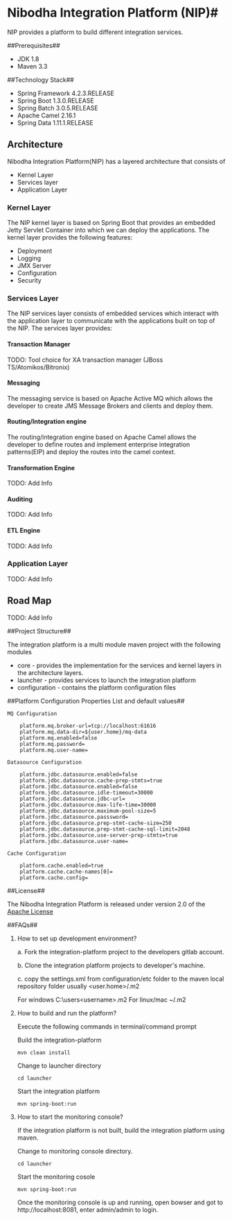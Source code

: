 # Nibodha Integration Platform (NIP)#
NIP provides a platform to build different integration services.


##Prerequisites##
* JDK 1.8
* Maven 3.3

##Technology Stack##


* Spring Framework 4.2.3.RELEASE
* Spring Boot 1.3.0.RELEASE
* Spring Batch 3.0.5.RELEASE
* Apache Camel 2.16.1
* Spring Data 1.11.1.RELEASE

## Architecture ##

 Nibodha Integration Platform(NIP) has a layered architecture that consists of
 
* Kernel Layer
* Services layer
* Application Layer 

### Kernel Layer ###

The NIP kernel layer is based on Spring Boot that provides an embedded Jetty Servlet Container into which we can deploy the applications. The kernel layer provides the following features:

* Deployment
* Logging
* JMX Server
* Configuration
* Security

### Services Layer ###

The NIP services layer consists of embedded services which interact with the application layer to communicate with the applications built on top of the NIP. The services layer provides:

#### Transaction Manager ####

TODO: Tool choice for XA transaction manager (JBoss TS/Atomikos/Bitronix)

#### Messaging ####

The messaging service is based on Apache Active MQ which allows the developer to create JMS Message Brokers and clients and deploy them.

#### Routing/Integration engine ####

The routing/integration engine based on Apache Camel allows the developer to define routes and implement enterprise integration patterns(EIP) and deploy the routes into the camel context.
            
#### Transformation Engine ####

TODO: Add Info

#### Auditing ####

TODO: Add Info

#### ETL Engine ####

TODO: Add Info

### Application Layer ###

TODO: Add Info

## Road Map ##

TODO: Add Info

##Project Structure##

The integration platform is a multi module maven project with the following modules

* core - provides the implementation for the services and kernel layers in the architecture layers.
* launcher - provides services to launch the integration platform
* configuration -  contains the platform configuration files

##Platform Configuration Properties List and default values##

    MQ Configuration

        platform.mq.broker-url=tcp://localhost:61616
        platform.mq.data-dir=${user.home}/mq-data
        platform.mq.enabled=false
        platform.mq.password=
        platform.mq.user-name=
    
    Datasource Configuration
         
        platform.jdbc.datasource.enabled=false
        platform.jdbc.datasource.cache-prep-stmts=true
        platform.jdbc.datasource.enabled=false
        platform.jdbc.datasource.idle-timeout=30000
        platform.jdbc.datasource.jdbc-url=
        platform.jdbc.datasource.max-life-time=30000
        platform.jdbc.datasource.maximum-pool-size=5
        platform.jdbc.datasource.passsword=
        platform.jdbc.datasource.prep-stmt-cache-size=250
        platform.jdbc.datasource.prep-stmt-cache-sql-limit=2048
        platform.jdbc.datasource.use-server-prep-stmts=true
        platform.jdbc.datasource.user-name=
     
    Cache Configuration
        
        platform.cache.enabled=true
        platform.cache.cache-names[0]=
        platform.cache.config=
        



##License##

The Nibodha Integration Platform is released under version 2.0 of the [Apache License](http://www.apache.org/licenses/LICENSE-2.0)

##FAQs##

1. How to set up development environment?

	a. Fork the integration-platform project to the developers gitlab account.
	
	b. Clone the integration platform projects to developer's machine.
	
	c. copy the settings.xml from configuration/etc folder to the maven local repository folder usually <user.home>/.m2
	
	For windows C:\users\<username>\.m2
	For linux/mac ~/.m2

2. How to build and run the platform?
   
   Execute the following commands in terminal/command prompt
   
   Build the integration-platform
   
   `mvn clean install`
   
   Change to launcher directory
   
   `cd launcher`
   
   Start the integration platform
   
   `mvn spring-boot:run`
   
2. How to start the monitoring console?

	If the integration platform is not built, build the integration platform using maven.
	
	Change to monitoring console directory.

	`cd launcher`
	
	Start the monitoring cosole
	
	`mvn spring-boot:run`
	
	Once the monitoring console is up and running, open bowser and got to 
	http://localhost:8081, enter admin/admin to login.
